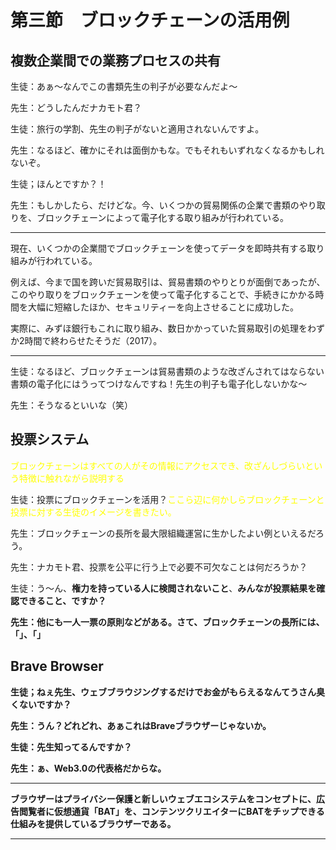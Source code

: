 # 第三節　ブロックチェーンの活用例

## 複数企業間での業務プロセスの共有

生徒：あぁ〜なんでこの書類先生の判子が必要なんだよ〜

先生：どうしたんだナカモト君？

生徒：旅行の学割、先生の判子がないと適用されないんですよ。

先生：なるほど、確かにそれは面倒かもな。でもそれもいずれなくなるかもしれないぞ。

生徒；ほんとですか？！

先生：もしかしたら、だけどな。今、いくつかの貿易関係の企業で書類のやり取りを、ブロックチェーンによって電子化する取り組みが行われている。

***
現在、いくつかの企業間でブロックチェーンを使ってデータを即時共有する取り組みが行われている。

例えば、今まで国を跨いだ貿易取引は、貿易書類のやりとりが面倒であったが、このやり取りをブロックチェーンを使って電子化することで、手続きにかかる時間を大幅に短縮したほか、セキュリティーを向上させることに成功した。

実際に、みずほ銀行もこれに取り組み、数日かかっていた貿易取引の処理をわずか2時間で終わらせたそうだ（2017）。
***

生徒：なるほど、ブロックチェーンは貿易書類のような改ざんされてはならない書類の電子化にはうってつけなんですね！先生の判子も電子化しないかな〜

先生：そうなるといいな（笑）

## 投票システム

<span style="color:yellow;">ブロックチェーンはすべての人がその情報にアクセスでき、改ざんしづらいという特徴に触れながら説明する</span>

生徒：投票にブロックチェーンを活用？<span style="color:yellow;">ここら辺に何かしらブロックチェーンと投票に対する生徒のイメージを書きたい。</span>

先生：ブロックチェーンの長所を最大限組織運営に生かしたよい例といえるだろう。

先生：ナカモト君、投票を公平に行う上で必要不可欠なことは何だろうか？

生徒：う～ん、<strong>権力を持っている人に検閲されないこと</strong>、<strong>みんなが投票結果を確認できること、ですか？

先生：他にも一人一票の原則などがある。さて、ブロックチェーンの長所には、「」、「」

## Brave Browser

生徒；ねぇ先生、ウェブブラウジングするだけでお金がもらえるなんてうさん臭くないですか？

先生：うん？どれどれ、あぁこれはBraveブラウザーじゃないか。

生徒：先生知ってるんですか？

先生：ぁ、Web3.0の代表格だからな。

***
ブラウザーはプライバシー保護と新しいウェブエコシステムをコンセプトに、広告閲覧者に仮想通貨「BAT」を、コンテンツクリエイターにBATをチップできる仕組みを提供しているブラウザーである。
***


